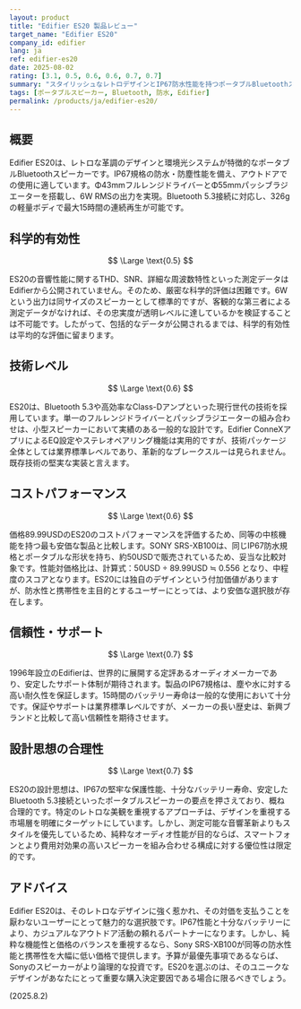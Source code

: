 ```yaml
---
layout: product
title: "Edifier ES20 製品レビュー"
target_name: "Edifier ES20"
company_id: edifier
lang: ja
ref: edifier-es20
date: 2025-08-02
rating: [3.1, 0.5, 0.6, 0.6, 0.7, 0.7]
summary: "スタイリッシュなレトロデザインとIP67防水性能を持つポータブルBluetoothスピーカー。堅実な標準機能を備えるが、同等機能でより安価な代替品と比較するとコストパフォーマンスは中程度。"
tags: [ポータブルスピーカー, Bluetooth, 防水, Edifier]
permalink: /products/ja/edifier-es20/
---
```


## 概要

Edifier ES20は、レトロな革調のデザインと環境光システムが特徴的なポータブルBluetoothスピーカーです。IP67規格の防水・防塵性能を備え、アウトドアでの使用に適しています。Φ43mmフルレンジドライバーとΦ55mmパッシブラジエーターを搭載し、6W RMSの出力を実現。Bluetooth 5.3接続に対応し、326gの軽量ボディで最大15時間の連続再生が可能です。

## 科学的有効性

$$ \Large \text{0.5} $$

ES20の音響性能に関するTHD、SNR、詳細な周波数特性といった測定データはEdifierから公開されていません。そのため、厳密な科学的評価は困難です。6Wという出力は同サイズのスピーカーとして標準的ですが、客観的な第三者による測定データがなければ、その忠実度が透明レベルに達しているかを検証することは不可能です。したがって、包括的なデータが公開されるまでは、科学的有効性は平均的な評価に留まります。

## 技術レベル

$$ \Large \text{0.6} $$

ES20は、Bluetooth 5.3や高効率なClass-Dアンプといった現行世代の技術を採用しています。単一のフルレンジドライバーとパッシブラジエーターの組み合わせは、小型スピーカーにおいて実績のある一般的な設計です。Edifier ConneXアプリによるEQ設定やステレオペアリング機能は実用的ですが、技術パッケージ全体としては業界標準レベルであり、革新的なブレークスルーは見られません。既存技術の堅実な実装と言えます。

## コストパフォーマンス

$$ \Large \text{0.6} $$

価格89.99USDのES20のコストパフォーマンスを評価するため、同等の中核機能を持つ最も安価な製品と比較します。SONY SRS-XB100は、同じIP67防水規格とポータブルな形状を持ち、約50USDで販売されているため、妥当な比較対象です。性能対価格比は、計算式：50USD ÷ 89.99USD ≒ 0.556 となり、中程度のスコアとなります。ES20には独自のデザインという付加価値がありますが、防水性と携帯性を主目的とするユーザーにとっては、より安価な選択肢が存在します。

## 信頼性・サポート

$$ \Large \text{0.7} $$

1996年設立のEdifierは、世界的に展開する定評あるオーディオメーカーであり、安定したサポート体制が期待されます。製品のIP67規格は、塵や水に対する高い耐久性を保証します。15時間のバッテリー寿命は一般的な使用において十分です。保証やサポートは業界標準レベルですが、メーカーの長い歴史は、新興ブランドと比較して高い信頼性を期待させます。

## 設計思想の合理性

$$ \Large \text{0.7} $$

ES20の設計思想は、IP67の堅牢な保護性能、十分なバッテリー寿命、安定したBluetooth 5.3接続といったポータブルスピーカーの要点を押さえており、概ね合理的です。特定のレトロな美観を重視するアプローチは、デザインを重視する市場層を明確にターゲットにしています。しかし、測定可能な音響革新よりもスタイルを優先しているため、純粋なオーディオ性能が目的ならば、スマートフォンとより費用対効果の高いスピーカーを組み合わせる構成に対する優位性は限定的です。

## アドバイス

Edifier ES20は、そのレトロなデザインに強く惹かれ、その対価を支払うことを厭わないユーザーにとって魅力的な選択肢です。IP67性能と十分なバッテリーにより、カジュアルなアウトドア活動の頼れるパートナーになります。しかし、純粋な機能性と価格のバランスを重視するなら、Sony SRS-XB100が同等の防水性能と携帯性を大幅に低い価格で提供します。予算が最優先事項であるならば、Sonyのスピーカーがより論理的な投資です。ES20を選ぶのは、そのユニークなデザインがあなたにとって重要な購入決定要因である場合に限るべきでしょう。

(2025.8.2)
